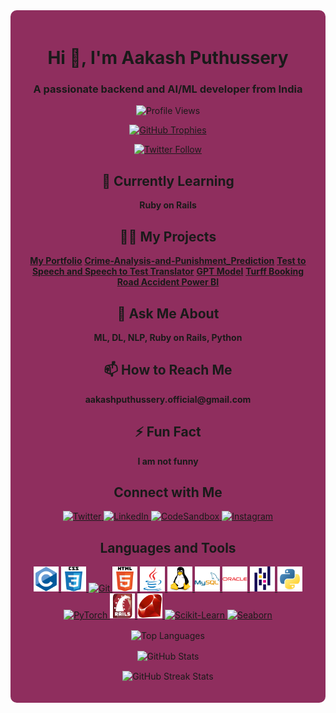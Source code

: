 <div style="background-color: #8f2e5e; padding: 20px; border-radius: 10px;">
  <h1 align="center">Hi 👋, I'm Aakash Puthussery</h1>
  <h3 align="center">A passionate backend and AI/ML developer from India</h3>

  <p align="center">
    <img src="https://komarev.com/ghpvc/?username=aakashputhussery&label=Profile%20views&color=0e75b6&style=flat" alt="Profile Views" />
  </p>

  <p align="center">
    <a href="https://github.com/ryo-ma/github-profile-trophy">
      <img src="https://github-profile-trophy.vercel.app/?username=aakashputhussery&theme=onedark" alt="GitHub Trophies" />
    </a>
  </p>

  <p align="center">
    <a href="https://twitter.com/_aiml_ash" target="blank">
      <img src="https://img.shields.io/twitter/follow/_aiml_ash?logo=twitter&style=for-the-badge" alt="Twitter Follow" />
    </a>
  </p>

  <h2 align="center">🌱 Currently Learning</h2>
  <p align="center"><b>Ruby on Rails</b></p>

  <h2 align="center">👨‍💻 My Projects</h2>
  <p align="center">
    <a href="https://aakashputhussery.github.io/My_portfolio/" target="_blank"><b>My Portfolio</b></a>
    <a href="https://github.com/AakashPuthussery/Crime-Analysis-and-Punishment_Prediction-.git" target="_blank"><b>Crime-Analysis-and-Punishment_Prediction</b></a>
    <a href="https://github.com/AakashPuthussery/ttts-and-sttt.git" target="_blank"><b>Test to Speech and Speech to Test Translator</b></a>
    <a href="https://github.com/AakashPuthussery/gpt-model.git" target="_blank"><b>GPT Model</b></a>
    <a href="https://github.com/AakashPuthussery/online_turff_booking.git" target="_blank"><b>Turff Booking</b></a>
    <a href="https://github.com/AakashPuthussery/Road-Accident-Data-Analysis-PowerBI.git" target="_blank"><b>Road Accident Power BI</b></a>
  </p>

  <h2 align="center">💬 Ask Me About</h2>
  <p align="center"><b>ML, DL, NLP, Ruby on Rails, Python</b></p>

  <h2 align="center">📫 How to Reach Me</h2>
  <p align="center"><b>aakashputhussery.official@gmail.com</b></p>

  <h2 align="center">⚡ Fun Fact</h2>
  <p align="center"><b>I am not funny</b></p>

  <h2 align="center">Connect with Me</h2>
  <p align="center">
    <a href="https://twitter.com/_aiml_ash" target="blank">
      <img src="https://raw.githubusercontent.com/rahuldkjain/github-profile-readme-generator/master/src/images/icons/Social/twitter.svg" alt="Twitter" height="40" width="40" />
    </a>
    <a href="https://www.linkedin.com/in/aakash-puthussery/" target="blank">
      <img src="https://raw.githubusercontent.com/rahuldkjain/github-profile-readme-generator/master/src/images/icons/Social/linked-in-alt.svg" alt="LinkedIn" height="40" width="40" />
    </a>
    <a href="https://codesandbox.com/@aakashputh58591" target="blank">
      <img src="https://raw.githubusercontent.com/rahuldkjain/github-profile-readme-generator/master/src/images/icons/Social/codesandbox.svg" alt="CodeSandbox" height="40" width="40" />
    </a>
    <a href="https://www.instagram.com/_aiml_ash?igsh=cwp1n2fnngjlotb5" target="blank">
      <img src="https://raw.githubusercontent.com/rahuldkjain/github-profile-readme-generator/master/src/images/icons/Social/instagram.svg" alt="Instagram" height="40" width="40" />
    </a>
  </p>

  <h2 align="center">Languages and Tools</h2>
  <p align="center">
    <a href="https://www.cprogramming.com/" target="_blank" rel="noreferrer">
      <img src="https://raw.githubusercontent.com/devicons/devicon/master/icons/c/c-original.svg" alt="C" width="40" height="40"/>
    </a>
    <a href="https://www.w3schools.com/css/" target="_blank" rel="noreferrer">
      <img src="https://raw.githubusercontent.com/devicons/devicon/master/icons/css3/css3-original-wordmark.svg" alt="CSS3" width="40" height="40"/>
    </a>
    <a href="https://git-scm.com/" target="_blank" rel="noreferrer">
      <img src="https://www.vectorlogo.zone/logos/git-scm/git-scm-icon.svg" alt="Git" width="40" height="40"/>
    </a>
    <a href="https://www.w3.org/html/" target="_blank" rel="noreferrer">
      <img src="https://raw.githubusercontent.com/devicons/devicon/master/icons/html5/html5-original-wordmark.svg" alt="HTML5" width="40" height="40"/>
    </a>
    <a href="https://www.java.com" target="_blank" rel="noreferrer">
      <img src="https://raw.githubusercontent.com/devicons/devicon/master/icons/java/java-original.svg" alt="Java" width="40" height="40"/>
    </a>
    <a href="https://www.linux.org/" target="_blank" rel="noreferrer">
      <img src="https://raw.githubusercontent.com/devicons/devicon/master/icons/linux/linux-original.svg" alt="Linux" width="40" height="40"/>
    </a>
    <a href="https://www.mysql.com/" target="_blank" rel="noreferrer">
      <img src="https://raw.githubusercontent.com/devicons/devicon/master/icons/mysql/mysql-original-wordmark.svg" alt="MySQL" width="40" height="40"/>
    </a>
    <a href="https://www.oracle.com/" target="_blank" rel="noreferrer">
      <img src="https://raw.githubusercontent.com/devicons/devicon/master/icons/oracle/oracle-original.svg" alt="Oracle" width="40" height="40"/>
    </a>
    <a href="https://pandas.pydata.org/" target="_blank" rel="noreferrer">
      <img src="https://raw.githubusercontent.com/devicons/devicon/2ae2a900d2f041da66e950e4d48052658d850630/icons/pandas/pandas-original.svg" alt="Pandas" width="40" height="40"/>
    </a>
    <a href="https://www.python.org" target="_blank" rel="noreferrer">
      <img src="https://raw.githubusercontent.com/devicons/devicon/master/icons/python/python-original.svg" alt="Python" width="40" height="40"/>
    </a>
    <a href="https://pytorch.org/" target="_blank" rel="noreferrer">
      <img src="https://www.vectorlogo.zone/logos/pytorch/pytorch-icon.svg" alt="PyTorch" width="40" height="40"/>
    </a>
    <a href="https://rubyonrails.org" target="_blank" rel="noreferrer">
      <img src="https://raw.githubusercontent.com/devicons/devicon/master/icons/rails/rails-original-wordmark.svg" alt="Rails" width="40" height="40"/>
    </a>
    <a href="https://www.ruby-lang.org/en/" target="_blank" rel="noreferrer">
      <img src="https://raw.githubusercontent.com/devicons/devicon/master/icons/ruby/ruby-original.svg" alt="Ruby" width="40" height="40"/>
    </a>
    <a href="https://scikit-learn.org/" target="_blank" rel="noreferrer">
      <img src="https://upload.wikimedia.org/wikipedia/commons/0/05/Scikit_learn_logo_small.svg" alt="Scikit-Learn" width="40" height="40"/>
    </a>
    <a href="https://seaborn.pydata.org/" target="_blank" rel="noreferrer">
      <img src="https://seaborn.pydata.org/_images/logo-mark-lightbg.svg" alt="Seaborn" width="40" height="40"/>
    </a>
  </p>

  <p align="center">
    <img align="center" src="https://github-readme-stats.vercel.app/api/top-langs?username=aakashputhussery&show_icons=true&locale=en&layout=compact&theme=radical" alt="Top Languages" />
  </p>

  <p align="center">
    <img align="center" src="https://github-readme-stats.vercel.app/api?username=aakashputhussery&show_icons=true&locale=en&theme=radical" alt="GitHub Stats" />
  </p>

  <p align="center">
    <img align="center" src="https://github-readme-streak-stats.herokuapp.com/?user=aakashputhussery&theme=radical" alt="GitHub Streak Stats" />
  </p>
</div>
